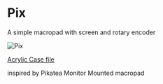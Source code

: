 # Pix
A simple macropad with screen and rotary encoder

![Pix](https://i.imgur.com/ZcuDN6zl.jpg)

[Acrylic Case file](https://github.com/sendz/keyboard-case/tree/master/Acrylic/Pix)

inspired by Pikatea Monitor Mounted macropad
